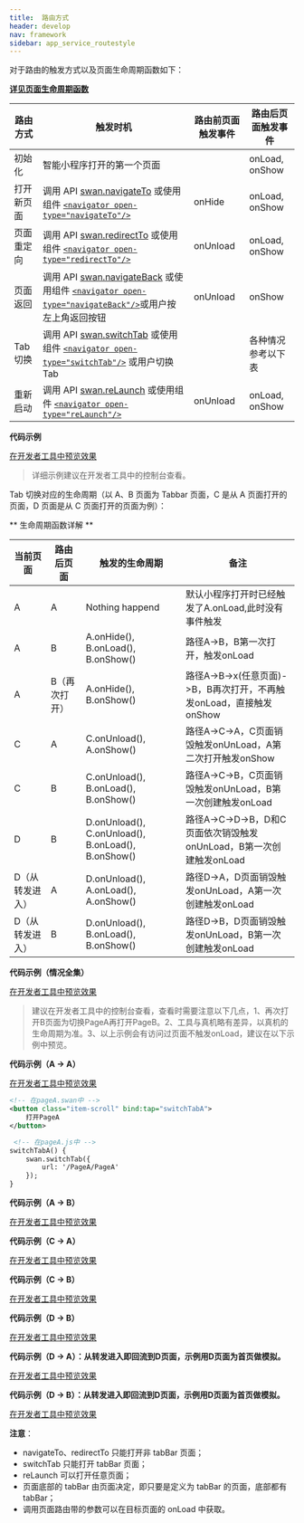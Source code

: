 ```yaml
---
title:  路由方式
header: develop
nav: framework
sidebar: app_service_routestyle
---
```


对于路由的触发方式以及页面生命周期函数如下：

**[详见页面生命周期函数](/develop/framework/app_service_pagelife/)**

|路由方式 |触发时机 |路由前页面触发事件 |路由后页面触发事件 |
|---- | ---- | ---- | ---- |
|初始化 |智能小程序打开的第一个页面 | |onLoad, onShow |
|打开新页面 |调用 API [swan.navigateTo](https://smartprogram.baidu.com/docs/develop/api/show/tab_swan-navigateTo/) 或使用组件 [`<navigator open-type="navigateTo"/>`](/develop/component/nav/) | onHide |onLoad, onShow |
|页面重定向 |调用 API [swan.redirectTo](https://smartprogram.baidu.com/docs/develop/api/show/tab_swan-redirectTo/) 或使用组件 [`<navigator open-type="redirectTo"/>`](/develop/component/nav/) | onUnload |onLoad, onShow |
|页面返回  |调用 API [swan.navigateBack](https://smartprogram.baidu.com/docs/develop/api/show/tab_swan-navigateBack/) 或使用组件 [`<navigator open-type="navigateBack"/>`](/develop/component/nav/)或用户按左上角返回按钮 | onUnload |onShow |
|Tab 切换  |调用 API [swan.switchTab](https://smartprogram.baidu.com/docs/develop/api/show/tab_swan-switchTab/) 或使用组件 [`<navigator open-type="switchTab"/>`](/develop/component/nav/) 或用户切换 Tab | | 各种情况参考以下表 |
|重新启动  |调用 API [swan.reLaunch](https://smartprogram.baidu.com/docs/develop/api/show/tab_swan-reLaunch/) 或使用组件 [`<navigator open-type="reLaunch"/>`](/develop/component/nav/) | onUnload | onLoad, onShow |

**代码示例**

<a href="swanide://fragment/5437bf2c6384f30a813c5a336d0442e11577779221377" title="在开发者工具中预览效果" target="_self">在开发者工具中预览效果</a>

> 详细示例建议在开发者工具中的控制台查看。


Tab 切换对应的生命周期（以 A、B 页面为 Tabbar 页面，C 是从 A 页面打开的页面，D 页面是从 C 页面打开的页面为例）：

** 生命周期函数详解 **

|当前页面 |路由后页面 |触发的生命周期 |备注|
|---- | ---- | ---- | ---- |
|A|A|Nothing happend| 默认小程序打开时已经触发了A.onLoad,此时没有事件触发|
|A|B|A.onHide(), B.onLoad(), B.onShow()| 路径A->B，B第一次打开，触发onLoad|
|A|B（再次打开）| A.onHide(), B.onShow()| 路径A->B->x(任意页面)->B，B再次打开，不再触发onLoad，直接触发onShow|
|C|A|C.onUnload(), A.onShow()| 路径A->C->A，C页面销毁触发onUnLoad，A第二次打开触发onShow|
|C|B|C.onUnload(), B.onLoad(), B.onShow()|路径A->C->B，C页面销毁触发onUnLoad，B第一次创建触发onLoad|
|D|B|D.onUnload(), C.onUnload(), B.onLoad(), B.onShow()|路径A->C->D->B，D和C页面依次销毁触发onUnLoad，B第一次创建触发onLoad|
|D（从转发进入）|A|D.onUnload(), A.onLoad(), A.onShow()|路径D->A，D页面销毁触发onUnLoad，A第一次创建触发onLoad|
|D（从转发进入）|B|D.onUnload(), B.onLoad(), B.onShow()|路径D->B，D页面销毁触发onUnLoad，B第一次创建触发onLoad|

**代码示例（情况全集）**

<a href="swanide://fragment/7a8c197594e4bdfae18379516ebfe7071577788894937" title="在开发者工具中预览效果" target="_self">在开发者工具中预览效果</a>

> 建议在开发者工具中的控制台查看，查看时需要注意以下几点，1、再次打开B页面为切换PageA再打开PageB。2、工具与真机略有差异，以真机的生命周期为准。3、以上示例会有访问过页面不触发onLoad，建议在以下示例中预览。

**代码示例（A -> A）**

<a href="swanide://fragment/81bae62aadf651ba19aaa15e72bcc9881577789213316" title="在开发者工具中预览效果" target="_self">在开发者工具中预览效果</a>

```xml
<!-- 在pageA.swan中 -->
<button class="item-scroll" bind:tap="switchTabA">
    打开PageA
</button>

 <!-- 在pageA.js中 -->
switchTabA() {
    swan.switchTab({
        url: '/PageA/PageA'
    });
}
```

**代码示例（A -> B）**

<a href="swanide://fragment/e705c10e19b18a375681128d2550a68c1577789424190" title="在开发者工具中预览效果" target="_self">在开发者工具中预览效果</a>


**代码示例（C -> A）**

<a href="swanide://fragment/eedb1a74987cbc8a5ea65875ccc883461577789598111" title="在开发者工具中预览效果" target="_self">在开发者工具中预览效果</a>


**代码示例（C -> B）**

<a href="swanide://fragment/d26582b968f42d256fd92583c35806c01577789765204" title="在开发者工具中预览效果" target="_self">在开发者工具中预览效果</a>


**代码示例（D -> B）**

<a href="swanide://fragment/502ca5dc2742ef1348d44b24e3a1023a1577785740402" title="在开发者工具中预览效果" target="_self">在开发者工具中预览效果</a>

**代码示例（D -> A）：从转发进入即回流到D页面，示例用D页面为首页做模拟。**

<a href="swanide://fragment/60af3e1965cc6e173d505fa8f12a37cc1577786146899" title="在开发者工具中预览效果" target="_self">在开发者工具中预览效果</a>

**代码示例（D -> B）：从转发进入即回流到D页面，示例用D页面为首页做模拟。**

<a href="swanide://fragment/2f76fe1b164c5bb5858dd1f21e201bfd1577786108967" title="在开发者工具中预览效果" target="_self">在开发者工具中预览效果</a>


**注意**：
- navigateTo、redirectTo 只能打开非 tabBar 页面；
- switchTab 只能打开 tabBar 页面；
- reLaunch 可以打开任意页面；
- 页面底部的 tabBar 由页面决定，即只要是定义为 tabBar 的页面，底部都有 tabBar；
- 调用页面路由带的参数可以在目标页面的 onLoad 中获取。
